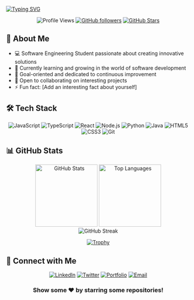<!-- Header with Animated Text -->
[![Typing SVG](https://readme-typing-svg.demolab.com?font=Fira+Code&weight=600&size=28&duration=3000&pause=1000&color=3B82F6&center=true&vCenter=true&random=false&width=800&lines=Hi+👋+I'm+Dilsara+Thiranjaya;Software+Engineering+Student;Full+Stack+Developer;Always+Learning+New+Things)](https://git.io/typing-svg)

<!-- Profile Views and Social Badges -->
<div align="center">
  
![Profile Views](https://komarev.com/ghpvc/?username=dilsarathiranjaya&color=3b82f6&style=for-the-badge)
[![GitHub followers](https://img.shields.io/github/followers/dilsarathiranjaya?logo=github&style=for-the-badge)](https://github.com/dilsarathiranjaya)
[![GitHub Stars](https://img.shields.io/github/stars/dilsarathiranjaya?logo=github&style=for-the-badge)](https://github.com/dilsarathiranjaya)

</div>

<!-- About Me Section -->
## 🚀 About Me

- 💻 Software Engineering Student passionate about creating innovative solutions
- 🌱 Currently learning and growing in the world of software development
- 🎯 Goal-oriented and dedicated to continuous improvement
- 🤝 Open to collaborating on interesting projects
- ⚡ Fun fact: [Add an interesting fact about yourself]

<!-- Tech Stack -->
## 🛠️ Tech Stack

<div align="center">

![JavaScript](https://img.shields.io/badge/-JavaScript-F7DF1E?style=for-the-badge&logo=javascript&logoColor=black)
![TypeScript](https://img.shields.io/badge/-TypeScript-3178C6?style=for-the-badge&logo=typescript&logoColor=white)
![React](https://img.shields.io/badge/-React-61DAFB?style=for-the-badge&logo=react&logoColor=black)
![Node.js](https://img.shields.io/badge/-Node.js-339933?style=for-the-badge&logo=node.js&logoColor=white)
![Python](https://img.shields.io/badge/-Python-3776AB?style=for-the-badge&logo=python&logoColor=white)
![Java](https://img.shields.io/badge/-Java-007396?style=for-the-badge&logo=java&logoColor=white)
![HTML5](https://img.shields.io/badge/-HTML5-E34F26?style=for-the-badge&logo=html5&logoColor=white)
![CSS3](https://img.shields.io/badge/-CSS3-1572B6?style=for-the-badge&logo=css3&logoColor=white)
![Git](https://img.shields.io/badge/-Git-F05032?style=for-the-badge&logo=git&logoColor=white)

</div>

<!-- GitHub Stats -->
## 📊 GitHub Stats

<div align="center">
  <img src="https://github-readme-stats.vercel.app/api?username=dilsarathiranjaya&show_icons=true&theme=tokyonight" alt="GitHub Stats" height="170"/>
  <img src="https://github-readme-stats.vercel.app/api/top-langs/?username=dilsarathiranjaya&layout=compact&theme=tokyonight" alt="Top Languages" height="170"/>
</div>

<!-- GitHub Streak -->
<div align="center">
  <img src="https://github-readme-streak-stats.herokuapp.com/?user=dilsarathiranjaya&theme=tokyonight" alt="GitHub Streak"/>
</div>

<!-- GitHub Trophies -->
<div align="center">
  
  [![Trophy](https://github-profile-trophy.vercel.app/?username=dilsarathiranjaya&theme=nord&column=7)](https://github.com/ryo-ma/github-profile-trophy)
  
</div>

<!-- Connect with Me -->
## 🤝 Connect with Me

<div align="center">
  
[![LinkedIn](https://img.shields.io/badge/LinkedIn-0077B5?style=for-the-badge&logo=linkedin&logoColor=white)](https://linkedin.com/in/dilsarathiranjaya)
[![Twitter](https://img.shields.io/badge/Twitter-1DA1F2?style=for-the-badge&logo=twitter&logoColor=white)](https://twitter.com/dilsarathiranjaya)
[![Portfolio](https://img.shields.io/badge/Portfolio-FF5722?style=for-the-badge&logo=google-chrome&logoColor=white)](https://dilsara-thiranjaya-portfolio.web.app)
[![Email](https://img.shields.io/badge/Email-D14836?style=for-the-badge&logo=gmail&logoColor=white)](mailto:dilsarathiranjaya3@gmail.com)

</div>

<!-- Footer -->
<div align="center">
  
### Show some ❤️ by starring some repositories!

</div>
